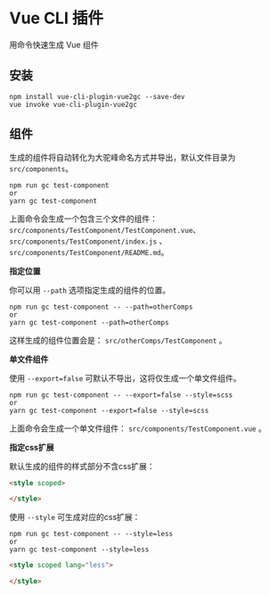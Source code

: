 # Vue CLI 插件
用命令快速生成 Vue 组件

## 安装

``` shell 
npm install vue-cli-plugin-vue2gc --save-dev
vue invoke vue-cli-plugin-vue2gc
```

## 组件

生成的组件将自动转化为大驼峰命名方式并导出，默认文件目录为 `src/components`。

``` shell
npm run gc test-component
or
yarn gc test-component
```
上面命令会生成一个包含三个文件的组件： 
`src/components/TestComponent/TestComponent.vue`、
`src/components/TestComponent/index.js` 、
`src/components/TestComponent/README.md`。

**指定位置**

你可以用 `--path` 选项指定生成的组件的位置。

```
npm run gc test-component -- --path=otherComps
or
yarn gc test-component --path=otherComps
```
这样生成的组件位置会是： `src/otherComps/TestComponent` 。

**单文件组件**

使用 `--export=false` 可默认不导出，这将仅生成一个单文件组件。

``` shell
npm run gc test-component -- --export=false --style=scss
or
yarn gc test-component --export=false --style=scss
```
上面命令会生成一个单文件组件： `src/components/TestComponent.vue` 。

**指定css扩展**

默认生成的组件的样式部分不含css扩展：
``` html
<style scoped>

</style>
```

使用 `--style` 可生成对应的css扩展：
``` shell
npm run gc test-component -- --style=less
or
yarn gc test-component --style=less
```
``` html
<style scoped lang="less">

</style>
```
